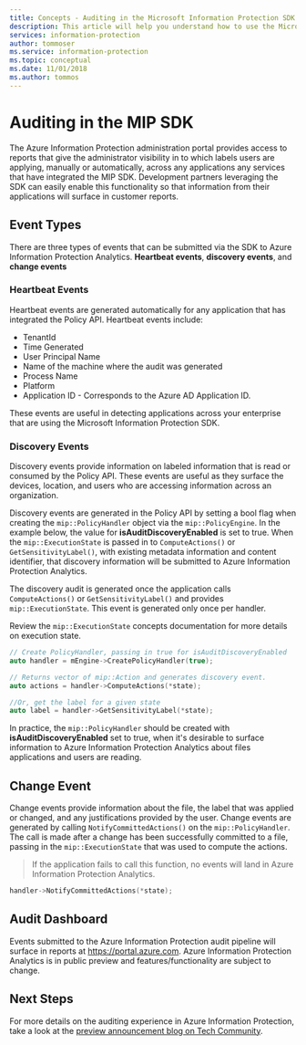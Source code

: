 ```yaml
---
title: Concepts - Auditing in the Microsoft Information Protection SDK Policy API
description: This article will help you understand how to use the Microsoft Information Protection SDK to submit Policy API auditing events to Azure Information Protection Analytics.
services: information-protection
author: tommoser
ms.service: information-protection
ms.topic: conceptual
ms.date: 11/01/2018
ms.author: tommos
---
```


# Auditing in the MIP SDK

The Azure Information Protection administration portal provides access to reports that give the administrator visibility in to which labels users are applying, manually or automatically, across any applications any services that have integrated the MIP SDK. Development partners leveraging the SDK can easily enable this functionality so that information from their applications will surface in customer reports.

## Event Types

There are three types of events that can be submitted via the SDK to Azure Information Protection Analytics. **Heartbeat events**, **discovery events**, and **change events**

### Heartbeat Events

Heartbeat events are generated automatically for any application that has integrated the Policy API. Heartbeat events include:

* TenantId
* Time Generated
* User Principal Name
* Name of the machine where the audit was generated
* Process Name
* Platform
* Application ID - Corresponds to the Azure AD Application ID.

These events are useful in detecting applications across your enterprise that are using the Microsoft Information Protection SDK.

### Discovery Events

Discovery events provide information on labeled information that is read or consumed by the Policy API. These events are useful as they surface the devices, location, and users who are accessing information across an organization.

Discovery events are generated in the Policy API by setting a bool flag when creating the `mip::PolicyHandler` object via the `mip::PolicyEngine`. In the example below, the value for **isAuditDiscoveryEnabled** is set to true. When the `mip::ExecutionState` is passed in to `ComputeActions()` or `GetSensitivityLabel()`, with existing metadata information and content identifier, that discovery information will be submitted to Azure Information Protection Analytics.

The discovery audit is generated once the application calls `ComputeActions()` or `GetSensitivityLabel()` and provides `mip::ExecutionState`. This event is generated only once per handler.

Review the `mip::ExecutionState` concepts documentation for more details on execution state.

```cpp
// Create PolicyHandler, passing in true for isAuditDiscoveryEnabled
auto handler = mEngine->CreatePolicyHandler(true);

// Returns vector of mip::Action and generates discovery event.
auto actions = handler->ComputeActions(*state);

//Or, get the label for a given state
auto label = handler->GetSensitivityLabel(*state);
```

In practice, the `mip::PolicyHandler` should be created with **isAuditDiscoveryEnabled** set to true, when it's desirable to surface information to Azure Information Protection Analytics about files applications and users are reading.

## Change Event

Change events provide information about the file, the label that was applied or changed, and any justifications provided by the user. Change events are generated by calling `NotifyCommittedActions()` on the `mip::PolicyHandler`. The call is made after a change has been successfully committed to a file, passing in the `mip::ExecutionState` that was used to compute the actions.

> If the application fails to call this function, no events will land in Azure Information Protection Analytics.

```cpp
handler->NotifyCommittedActions(*state);
```

## Audit Dashboard

Events submitted to the Azure Information Protection audit pipeline will surface in reports at https://portal.azure.com. Azure Information Protection Analytics is in public preview and features/functionality are subject to change.

## Next Steps

For more details on the auditing experience in Azure Information Protection, take a look at the [preview announcement blog on Tech Community](https://techcommunity.microsoft.com/t5/Azure-Information-Protection/Data-discovery-reporting-and-analytics-for-all-your-data-with/ba-p/253854).

